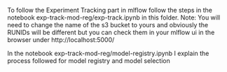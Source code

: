 To follow the Experiment Tracking part in mlflow follow the steps in the notebook exp-track-mod-reg/exp-track.ipynb in this folder.
Note: You will need to change the name of the s3 bucket to yours and obviously the RUNIDs will be different but you can check them in your mlflow ui in the browser under http://localhost:5000/

In the notebook exp-track-mod-reg/model-registry.ipynb I explain the process followed for model registry and model selection